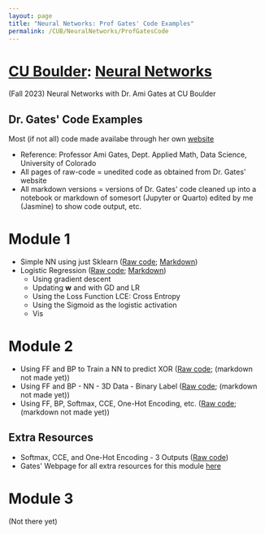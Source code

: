 ```yaml
---
layout: page
title: "Neural Networks: Prof Gates' Code Examples"
permalink: /CUB/NeuralNetworks/ProfGatesCode
---
```

# [CU Boulder](../../CUB.md): [Neural Networks](NeuralNets.md)
(Fall 2023) Neural Networks with Dr. Ami Gates at CU Boulder

## Dr. Gates' Code Examples

Most (if not all) code made availabe through her own [website](https://gatesboltonanalytics.com/)

- Reference: Professor Ami Gates, Dept. Applied Math, Data Science, University of Colorado
- All pages of raw-code = unedited code as obtained from Dr. Gates' website
- All markdown versions = versions of Dr. Gates' code cleaned up into a notebook or markdown of somesort (Jupyter or Quarto) edited by me (Jasmine) to show code output, etc.

# Module 1

- Simple NN using just Sklearn ([Raw code](raw_code/NN_Just_sklearn_Gates.qmd); [Markdown](mrkdwn/NN_Just_sklearn_Gates.ipynb))
- Logistic Regression ([Raw code](raw_code/LogReg_gates.qmd); [Markdown](mrkdwn/LogReg_gates.ipynb))
    - Using gradient descent
    - Updating $\mathbf{w}$ and with GD and LR
    - Using the Loss Function LCE: Cross Entropy
    - Using the Sigmoid as the logistic activation
    - Vis

# Module 2

- Using FF and BP to Train a NN to predict XOR ([Raw code](raw_code/XOR_NN.qmd); (markdown not made yet))
- Using FF and BP - NN - 3D Data - Binary Label ([Raw code](raw_code/Mod2_3D_binary.qmd); (markdown not made yet))
- Using FF, BP, Softmax, CCE, One-Hot Encoding, etc. ([Raw code](raw_code/Multinomial_NN.qmd); (markdown not made yet))

## Extra Resources

- Softmax, CCE, and One-Hot Encoding - 3 Outputs ([Raw code](raw_code/Extra-3Outputs.qmd))
- Gates' Webpage for all extra resources for this module [here](https://gatesboltonanalytics.com/?page_id=680)


# Module 3

(Not there yet)